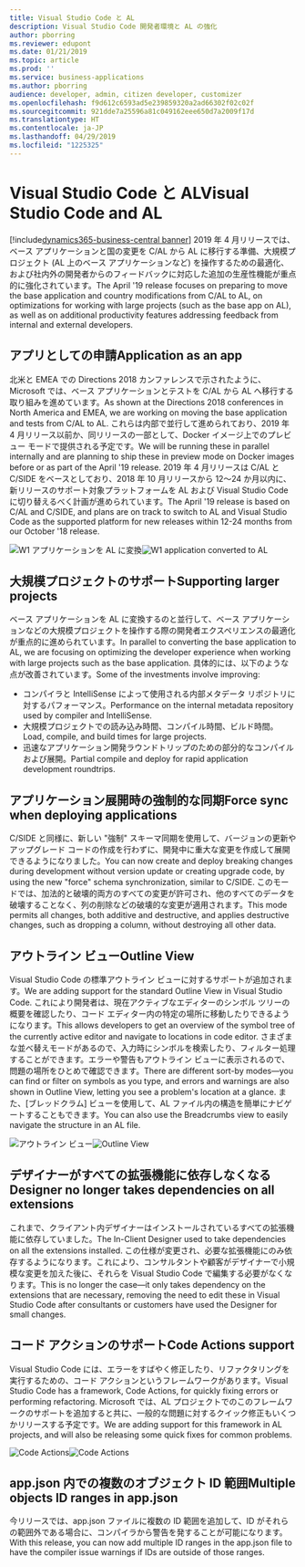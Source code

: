 ```yaml
---
title: Visual Studio Code と AL
description: Visual Studio Code 開発者環境と AL の強化
author: pborring
ms.reviewer: edupont
ms.date: 01/21/2019
ms.topic: article
ms.prod: ''
ms.service: business-applications
ms.author: pborring
audience: developer, admin, citizen developer, customizer
ms.openlocfilehash: f9d612c6593ad5e239859320a2ad66302f02c02f
ms.sourcegitcommit: 921dde7a25596a81c049162eee650d7a2009f17d
ms.translationtype: HT
ms.contentlocale: ja-JP
ms.lasthandoff: 04/29/2019
ms.locfileid: "1225325"
---
```

# <a name="visual-studio-code-and-al"></a><span data-ttu-id="5f414-103">Visual Studio Code と AL</span><span class="sxs-lookup"><span data-stu-id="5f414-103">Visual Studio Code and AL</span></span>
[!include[dynamics365-business-central banner](../includes/dynamics365-business-central.md)]
<span data-ttu-id="5f414-104">2019 年 4 月リリースでは、ベース アプリケーションと国の変更を C/AL から AL に移行する準備、大規模プロジェクト (AL 上のベース アプリケーションなど) を操作するための最適化、および社内外の開発者からのフィードバックに対応した追加の生産性機能が重点的に強化されています。</span><span class="sxs-lookup"><span data-stu-id="5f414-104">The April '19 release focuses on preparing to move the base application and country modifications from C/AL to AL, on optimizations for working with large projects (such as the base app on AL), as well as on additional productivity features addressing feedback from internal and external developers.</span></span>

## <a name="application-as-an-app"></a><span data-ttu-id="5f414-105">アプリとしての申請</span><span class="sxs-lookup"><span data-stu-id="5f414-105">Application as an app</span></span>
<span data-ttu-id="5f414-106">北米と EMEA での Directions 2018 カンファレンスで示されたように、Microsoft では、ベース アプリケーションとテストを C/AL から AL へ移行する取り組みを進めています。</span><span class="sxs-lookup"><span data-stu-id="5f414-106">As shown at the Directions 2018 conferences in North America and EMEA, we are working on moving the base application and tests from C/AL to AL.</span></span> <span data-ttu-id="5f414-107">これらは内部で並行して進められており、2019 年 4 月リリース以前か、同リリースの一部として、Docker イメージ上でのプレビュー モードで提供される予定です。</span><span class="sxs-lookup"><span data-stu-id="5f414-107">We will be running these in parallel internally and are planning to ship these in preview mode on Docker images before or as part of the April '19 release.</span></span> <span data-ttu-id="5f414-108">2019 年 4 月リリースは C/AL と C/SIDE をベースとしており、2018 年 10 月リリースから 12〜24 か月以内に、新リリースのサポート対象プラットフォームを AL および Visual Studio Code に切り替えるべく計画が進められています。</span><span class="sxs-lookup"><span data-stu-id="5f414-108">The April '19 release is based on C/AL and C/SIDE, and plans are on track to switch to AL and Visual Studio Code as the supported platform for new releases within 12-24 months from our October '18 release.</span></span> 

<span data-ttu-id="5f414-109">![W1 アプリケーションを AL に変換](media/w1_app.png "W1 アプリケーションを AL に変換")</span><span class="sxs-lookup"><span data-stu-id="5f414-109">![W1 application converted to AL](media/w1_app.png "W1 application converted to AL")</span></span>

## <a name="supporting-larger-projects"></a><span data-ttu-id="5f414-110">大規模プロジェクトのサポート</span><span class="sxs-lookup"><span data-stu-id="5f414-110">Supporting larger projects</span></span>
<span data-ttu-id="5f414-111">ベース アプリケーションを AL に変換するのと並行して、ベース アプリケーションなどの大規模プロジェクトを操作する際の開発者エクスペリエンスの最適化が重点的に進められています。</span><span class="sxs-lookup"><span data-stu-id="5f414-111">In parallel to converting the base application to AL, we are focusing on optimizing the developer experience when working with large projects such as the base application.</span></span> <span data-ttu-id="5f414-112">具体的には、以下のような点が改善されています。</span><span class="sxs-lookup"><span data-stu-id="5f414-112">Some of the investments involve improving:</span></span> 

- <span data-ttu-id="5f414-113">コンパイラと IntelliSense によって使用される内部メタデータ リポジトリに対するパフォーマンス。</span><span class="sxs-lookup"><span data-stu-id="5f414-113">Performance on the internal metadata repository used by compiler and IntelliSense.</span></span>
- <span data-ttu-id="5f414-114">大規模プロジェクトでの読み込み時間、コンパイル時間、ビルド時間。</span><span class="sxs-lookup"><span data-stu-id="5f414-114">Load, compile, and build times for large projects.</span></span>
- <span data-ttu-id="5f414-115">迅速なアプリケーション開発ラウンドトリップのための部分的なコンパイルおよび展開。</span><span class="sxs-lookup"><span data-stu-id="5f414-115">Partial compile and deploy for rapid application development roundtrips.</span></span>

## <a name="force-sync-when-deploying-applications"></a><span data-ttu-id="5f414-116">アプリケーション展開時の強制的な同期</span><span class="sxs-lookup"><span data-stu-id="5f414-116">Force sync when deploying applications</span></span> 
<span data-ttu-id="5f414-117">C/SIDE と同様に、新しい "強制" スキーマ同期を使用して、バージョンの更新やアップグレード コードの作成を行わずに、開発中に重大な変更を作成して展開できるようになりました。</span><span class="sxs-lookup"><span data-stu-id="5f414-117">You can now create and deploy breaking changes during development without version update or creating upgrade code, by using the new "force" schema synchronization, similar to C/SIDE.</span></span> <span data-ttu-id="5f414-118">このモードでは、加法的と破壊的両方のすべての変更が許可され、他のすべてのデータを破壊することなく、列の削除などの破壊的な変更が適用されます。</span><span class="sxs-lookup"><span data-stu-id="5f414-118">This mode permits all changes, both additive and destructive, and applies destructive changes, such as dropping a column, without destroying all other data.</span></span>

## <a name="outline-view"></a><span data-ttu-id="5f414-119">アウトライン ビュー</span><span class="sxs-lookup"><span data-stu-id="5f414-119">Outline View</span></span>
<span data-ttu-id="5f414-120">Visual Studio Code の標準アウトライン ビューに対するサポートが追加されます。</span><span class="sxs-lookup"><span data-stu-id="5f414-120">We are adding support for the standard Outline View in Visual Studio Code.</span></span> <span data-ttu-id="5f414-121">これにより開発者は、現在アクティブなエディターのシンボル ツリーの概要を確認したり、コード エディター内の特定の場所に移動したりできるようになります。</span><span class="sxs-lookup"><span data-stu-id="5f414-121">This allows developers to get an overview of the symbol tree of the currently active editor and navigate to locations in code editor.</span></span> <span data-ttu-id="5f414-122">さまざまな並べ替えモードがあるので、入力時にシンボルを検索したり、フィルター処理することができます。エラーや警告もアウトライン ビューに表示されるので、問題の場所をひとめで確認できます。</span><span class="sxs-lookup"><span data-stu-id="5f414-122">There are different sort-by modes—you can find or filter on symbols as you type, and errors and warnings are also shown in Outline View, letting you see a problem's location at a glance.</span></span> <span data-ttu-id="5f414-123">また、[ブレッドクラム] ビューを使用して、AL ファイル内の構造を簡単にナビゲートすることもできます。</span><span class="sxs-lookup"><span data-stu-id="5f414-123">You can also use the Breadcrumbs view to easily navigate the structure in an AL file.</span></span>

<span data-ttu-id="5f414-124">![アウトライン ビュー](media/outline_view_search.png "顧客ページのシンボル ツリーが表示されたアウトライン ビューと、No の検索。")</span><span class="sxs-lookup"><span data-stu-id="5f414-124">![Outline View](media/outline_view_search.png "Outline View with symbol tree for customer page, and search for No.")</span></span>

## <a name="designer-no-longer-takes-dependencies-on-all-extensions"></a><span data-ttu-id="5f414-125">デザイナーがすべての拡張機能に依存しなくなる</span><span class="sxs-lookup"><span data-stu-id="5f414-125">Designer no longer takes dependencies on all extensions</span></span>
<span data-ttu-id="5f414-126">これまで、クライアント内デザイナーはインストールされているすべての拡張機能に依存していました。</span><span class="sxs-lookup"><span data-stu-id="5f414-126">The In-Client Designer used to take dependencies on all the extensions installed.</span></span> <span data-ttu-id="5f414-127">この仕様が変更され、必要な拡張機能にのみ依存するようになります。これにより、コンサルタントや顧客がデザイナーで小規模な変更を加えた後に、それらを Visual Studio Code で編集する必要がなくなります。</span><span class="sxs-lookup"><span data-stu-id="5f414-127">This is no longer the case—it only takes dependency on the extensions that are necessary, removing the need to edit these in Visual Studio Code after consultants or customers have used the Designer for small changes.</span></span>

## <a name="code-actions-support"></a><span data-ttu-id="5f414-128">コード アクションのサポート</span><span class="sxs-lookup"><span data-stu-id="5f414-128">Code Actions support</span></span>
<span data-ttu-id="5f414-129">Visual Studio Code には、エラーをすばやく修正したり、リファクタリングを実行するための、コード アクションというフレームワークがあります。</span><span class="sxs-lookup"><span data-stu-id="5f414-129">Visual Studio Code has a framework, Code Actions, for quickly fixing errors or performing refactoring.</span></span> <span data-ttu-id="5f414-130">Microsoft では、AL プロジェクトでのこのフレームワークのサポートを追加すると共に、一般的な問題に対するクイック修正もいくつかリリースする予定です。</span><span class="sxs-lookup"><span data-stu-id="5f414-130">We are adding support for this framework in AL projects, and will also be releasing some quick fixes for common problems.</span></span>

<span data-ttu-id="5f414-131">![Code Actions](media/code_action.png "Code Actions でサポートされるエラーのクイック修正")</span><span class="sxs-lookup"><span data-stu-id="5f414-131">![Code Actions](media/code_action.png "Code Actions supports quick fixes for errors")</span></span>

## <a name="multiple-objects-id-ranges-in-appjson"></a><span data-ttu-id="5f414-132">app.json 内での複数のオブジェクト ID 範囲</span><span class="sxs-lookup"><span data-stu-id="5f414-132">Multiple objects ID ranges in app.json</span></span>
<span data-ttu-id="5f414-133">今リリースでは、app.json ファイルに複数の ID 範囲を追加して、ID がそれらの範囲外である場合に、コンパイラから警告を発することが可能になります。</span><span class="sxs-lookup"><span data-stu-id="5f414-133">With this release, you can now add multiple ID ranges in the app.json file to have the compiler issue warnings if IDs are outside of those ranges.</span></span>
